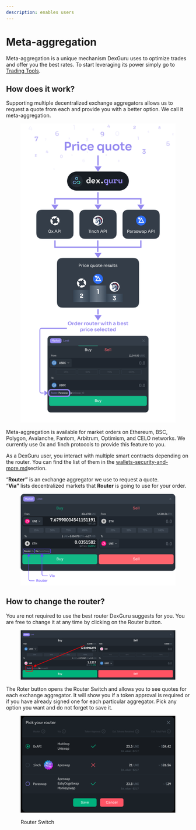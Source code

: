 ```yaml
---
description: enables users
---
```


# Meta-aggregation

Meta-aggregation is a unique mechanism DexGuru uses to optimize trades and offer you the best rates. To start leveraging its power simply go to [Trading Tools](./).

## How does it work?

Supporting multiple decentralized exchange aggregators allows us to request a quote from each and provide you with a better option. We call it meta-aggregation.

<figure><img src="../../../.gitbook/assets/Router.png" alt=""><figcaption></figcaption></figure>

Meta-aggregation is available for market orders on Ethereum, BSC, Polygon, Avalanche, Fantom, Arbitrum, Optimism, and CELO networks. We currently use 0x and 1inch protocols to provide this feature to you.

As a DexGuru user, you interact with multiple smart contracts depending on the router. You can find the list of them in the [wallets-security-and-more.md](../../../more-info/wallets-security-and-more.md "mention")section.



“**Router”** is an exchange aggregator we use to request a quote.\
“**Via”** lists decentralized markets that **Router** is going to use for your order.

<figure><img src="../../../.gitbook/assets/001.png" alt=""><figcaption></figcaption></figure>

## How to change the router?&#x20;

You are not required to use the best router DexGuru suggests for you. You are free to change it at any time by clicking on the Router button.&#x20;

<figure><img src="../../../.gitbook/assets/Screen Shot 2022-12-01 at 10.10.52 AM.png" alt=""><figcaption></figcaption></figure>

The Roter button opens the Router Switch and allows you to see quotes for each exchange aggregator. It will show you if a token approval is required or if you have already signed one for each particular aggregator. Pick any option you want and do not forget to save it.&#x20;

<figure><img src="../../../.gitbook/assets/Screen Shot 2022-12-01 at 10.09.43 AM.png" alt=""><figcaption><p>Router Switch</p></figcaption></figure>
